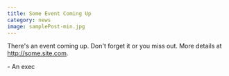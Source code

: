 ```yaml
---
title: Some Event Coming Up
category: news
image: samplePost-min.jpg
---
```

There's an event coming up. Don't forget it or you miss out. More details at http://some.site.com.

\- An exec
